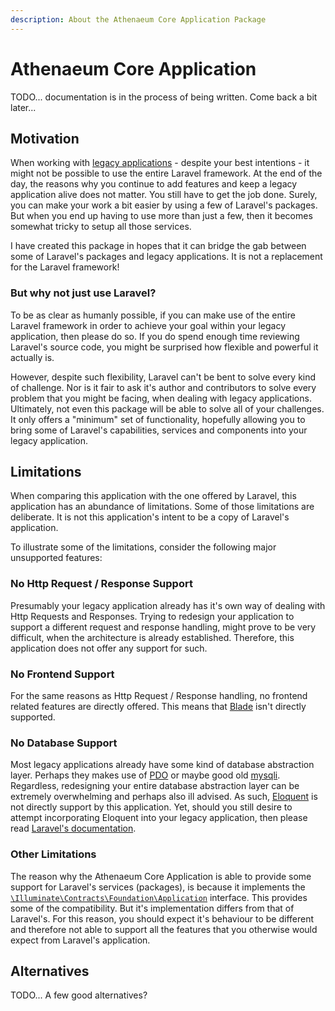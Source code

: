 ```yaml
---
description: About the Athenaeum Core Application Package
---
```


# Athenaeum Core Application

TODO... documentation is in the process of being written. Come back a bit later...

## Motivation

When working with [legacy applications](https://en.wikipedia.org/wiki/Legacy_system) - despite your best intentions - it might not be possible to use the entire Laravel framework.
At the end of the day, the reasons why you continue to add features and keep a legacy application alive does not matter.
You still have to get the job done.
Surely, you can make your work a bit easier by using a few of Laravel's packages.
But when you end up having to use more than just a few, then it becomes somewhat tricky to setup all those services. 


I have created this package in hopes that it can bridge the gab between some of Laravel's packages and legacy applications. 
It is not a replacement for the Laravel framework! 

### But why not just use Laravel?

To be as clear as humanly possible, if you can make use of the entire Laravel framework in order to achieve your goal within your legacy application, then please do so.
If you do spend enough time reviewing Laravel's source code, you might be surprised how flexible and powerful it actually is.

However, despite such flexibility, Laravel can't be bent to solve every kind of challenge. Nor is it fair to ask it's author and contributors to solve every problem that you might be facing, when dealing with legacy applications.
Ultimately, not even this package will be able to solve all of your challenges.
It only offers a "minimum" set of functionality, hopefully allowing you to bring some of Laravel's capabilities, services and components into your legacy application. 

## Limitations

When comparing this application with the one offered by Laravel, this application has an abundance of limitations.
Some of those limitations are deliberate. It is not this application's intent to be a copy of Laravel's application.

To illustrate some of the limitations, consider the following major unsupported features: 

### No Http Request / Response Support

Presumably your legacy application already has it's own way of dealing with Http Requests and Responses.
Trying to redesign your application to support a different request and response handling, might prove to be very difficult, when the architecture is already established. 
Therefore, this application does not offer any support for such.

### No Frontend Support

For the same reasons as Http Request / Response handling, no frontend related features are directly offered.
This means that [Blade](https://laravel.com/docs/6.x/blade) isn't directly supported.

### No Database Support

Most legacy applications already have some kind of database abstraction layer.
Perhaps they makes use of [PDO](https://www.php.net/manual/en/class.pdo) or maybe good old [mysqli](https://www.php.net/manual/en/class.mysqli.php).
Regardless, redesigning your entire database abstraction layer can be extremely overwhelming and perhaps also ill advised. 
As such, [Eloquent](https://laravel.com/docs/6.x/eloquent) is not directly support by this application.
Yet, should you still desire to attempt incorporating Eloquent into your legacy application, then please read [Laravel's documentation](https://packagist.org/packages/illuminate/database).  

### Other Limitations

The reason why the Athenaeum Core Application is able to provide some support for Laravel's services (packages), is because it implements the [`\Illuminate\Contracts\Foundation\Application`](https://github.com/laravel/framework/blob/6.x/src/Illuminate/Contracts/Foundation/Application.php) interface.
This provides some of the compatibility. But it's implementation differs from that of Laravel's.
For this reason, you should expect it's behaviour to be different and therefore not able to support all the features that you otherwise would expect from Laravel's application.

## Alternatives

TODO... A few good alternatives?
